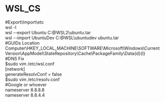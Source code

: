 # WSL_CS
#Export\Import\etc  
wsl -l  
wsl --export Ubuntu C:\@WSL2\ubuntu.tar  
wsl --import UbuntuDev C:\@WSL\ubuntudev ubuntu.tar  
#GUIDs Location 
Computer\HKEY_LOCAL_MACHINE\SOFTWARE\Microsoft\Windows\CurrentVersion\AppModel\StateRepository\Cache\PackageFamily\Data\{d}{l}  
#DNS Fix  
$sudo vim /etc/wsl.conf   
[network]  
generateResolvConf = false   
$sudo vim /etc/resolv.conf   
#Google or whoever  
nameserver 8.8.8.8   
nameserver 8.8.4.4   

